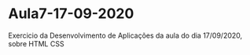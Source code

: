 # Aula7-17-09-2020
Exercicio da Desenvolvimento de Aplicações da aula do dia 17/09/2020, sobre HTML CSS
